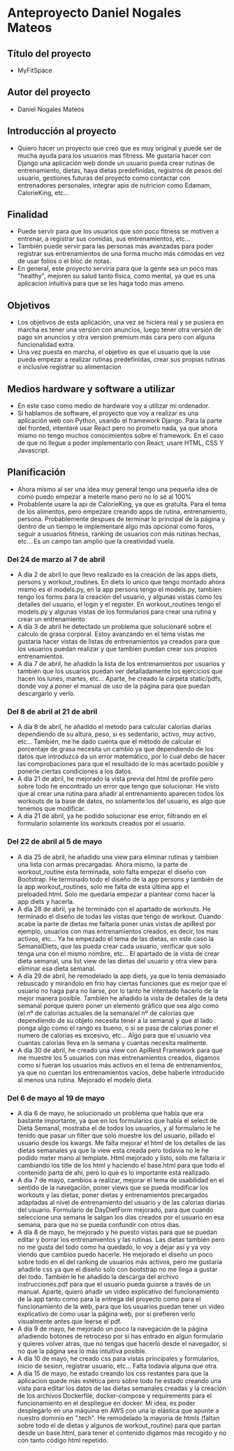 # Anteproyecto Daniel Nogales Mateos
## Título del proyecto
- MyFitSpace

## Autor del proyecto
- Daniel Nogales Mateos

## Introducción al proyecto
- Quiero hacer un proyecto que creo que es muy original y puede ser de mucha ayuda para los usuarios mas fitness. Me gustaría hacer con Django una aplicación web donde un usuario pueda crear rutinas de entrenamiento, dietas, haya dietas predefinidas, registros de pesos del usuario, gestiones futuras del proyecto como contactar con entrenadores personales, integrar apis de nutricion como Edamam, CalorieKing, etc...

## Finalidad
- Puede servir para que los usuarios que son poco fitness se motiven a entrenar, a registrar sus comidas, sus entrenamientos, etc...
- También puede servir para las personas más avanzadas para poder registrar sus entrenamientos de una forma mucho más cómodas en vez de usar folios o el bloc de notas.
- En general, este proyecto serviría para que la gente sea un poco mas "healthy", mejoren su salud tanto física, como mental, ya que es una aplicacion intuitiva para que se les haga todo mas ameno.

## Objetivos 
- Los objetivos de esta aplicación, una vez se hiciera real y se pusiera en marcha es tener una versión con anuncios, luego tener otra versión de pago sin anuncios y otra version premium más cara pero con alguna funcionalidad extra.
- Una vez puesta en marcha, el objetivo es que el usuario que la use pueda empezar a realizar rutinas predefinidas, crear sus propias rutinas e inclusive registrar su alimentacion

## Medios hardware y software a utilizar
- En este caso como medio de hardware voy a utilizar mi ordenador.
- Si hablamos de software, el proyecto que voy a realizar es una aplicación web con Python, usando el framework Django. Para la parte del fronted, intentaré usar React pero no prometo nada, ya que ahora mismo no tengo muchos conocimientos sobre el framework. En el caso de que no llegue a poder implementarlo con React, usare HTML, CSS Y Javascript.

## Planificación 
- Ahora mismo al ser una idea muy general tengo una pequeña idea de como puedo empezar a meterle mano pero no lo sé al 100%
- Probablente usare la api de CalorieKing, ya que es gratuita. Para el tema de los alimentos, pero empezare creando apps de rutina, entrenamiento, persona. Probablemente despues de terminar lo principal de la página y dentro de un tiempo le implementaré algo más opcional como foros, seguir a usuarios fitness, ranking de usuarios con más rutinas hechas, etc... Es un campo tan amplio que la creatividad vuela.

### Del 24 de marzo al 7 de abril
- A día 2 de abril lo que llevo realizado es la creación de las apps diets, persons y workout_routines. En diets lo unico que tengo montado ahora mismo es el models.py, en la app persons tengo el models.py, tambien tengo los forms para la creación del usuario, y algunas vistas como los detalles del usuario, el login y el register. En workout_routines tengo el models.py y algunas vistas de los formularios para crear una rutina y crear un entrenamiento
- A día 3 de abril he detectado un problema que solucionaré sobre el calculo de grasa corporal. Estoy avanzando en el tema vistas me gustaria hacer vistas de listas de entrenamientos ya creados para que los usuarios puedan realizar y que tambien puedan crear sus propios entrenamientos.
- A día 7 de abril, he añadido la lista de los entrenamientos por usuarios y también que los usuarios puedan ver detalladamente los ejercicios que hacen los lunes, martes, etc... Aparte, he creado la carpeta static/pdfs, donde voy a poner el manual de uso de la página para que puedan descargarlo y verlo.

### Del 8 de abril al 21 de abril
- A día 8 de abril, he añadido el metodo para calcular calorias diarias dependiendo de su altura, peso, si es sedentario, activo, muy activo, etc... También, me he dado cuenta que el método de calcular el porcentaje de grasa necesita un cambio ya que dependiendo de los datos que introduzca da un error matemático, por lo cual debo de hacer las comprobaciones para que el resultado de lo más acertado posible y ponerle ciertas condiciones a los datos.
- A día 21 de abril, he mejorado la vista previa del html de profile pero sobre todo he encontrado un error que tengo que solucionar. He visto que al crear una rutina para añadir al entrenamiento aparecen todos los workouts de la base de datos, no solamente los del usuario, es algo que tenemos que modificar.
- A día 21 de abril, ya he podido solucionar ese error, filtrando en el formulario solamente los workouts creados por el usuario.

### Del 22 de abril al 5 de mayo
- A día 25 de abril, he añadido una view para eliminar rutinas y tambien una lista con armas precargadas. Ahora mismo, la parte de workout_routine esta terminada, solo falta empezar el diseño con Bootstrap. He terminado todo el diseño de la app persons y también de la app workout_routines, solo me falta de esta última app el preloaded.html. Solo me quedaría empezar a plantear como hacer la app diets y hacerla.
- A día 28 de abril, ya he terminado con el apartado de workouts. He terminado el diseño de todas las vistas que tengo de workout. Cuando acabe la parte de dietas me faltaría poner unas vistas de apiRest por ejemplo, usuarios con mas entrenamientos creados, es decir, los mas activos, etc... Ya he empezado el tema de las dietas, en este caso la SemanalDiets, que las pueda crear cada usuario, verificar que solo tenga una con el mismo nombre, etc... El apartado de la vista de crear dieta semanal, una list view de las dietas del usuario y otra view para eliminar esa dieta semanal.
- A día 29 de abril, he remodelado la app diets, ya que lo tenía demasiado rebuscado y mirandolo en frío hay ciertas funciones que es mejor que el usuario no haga para no liarse, por lo tanto he intentado hacerlo de la mejor manera posible. También he añadido la vista de detalles de la deta semanal porque quiero poner un elemento gráfico que sea algo como (el nº de calorias actuales de la semana/el nº de calorias que dependiendo de su objeto necesita tener a la semana) y que al lado ponga algo como el rango es bueno, o si se pasa de calorias poner el numero de calorias es excesivo, etc... Algo para que el usuario vea cuantas calorias lleva en la semana y cuantas necesita realmente.
- A día 30 de abril, he creado una view con ApiRest Framework para que me muestre los 5 usuarios con mas entrenamientos creados, digamos como si fueran los usuarios más activos en el tema de entrenamientos, ya que no cuentan los entrenamientos vacíos, debe haberle introducido al menos una rutina. Mejorado el modelo dieta.

### Del 6 de mayo al 19 de mayo
- A día 6 de mayo, he solucionado un problema que había que era bastante importante, ya que en los formularios que había el select de Dieta Semanal, mostraba el de todos los usuarios, y al formulario le he tenido que pasar un filter que solo muestre los del usuario, pillado el usuario desde los kwargs. Me falta mejorar el html de los detalles de las dietas semanales ya que la view esta creada pero todavia no le he podido meter mano al template. Html mejorado y listo, solo me faltaria ir cambiando los title de los html y haciendo el base.html para que todo el contenido parta de ahí, pero lo que es lo importante está realizado.
- A día 7 de mayo, cambios a realizar, mejorar el tema de usabilidad en el sentido de la navegación, poner views que se pueda modificar los workouts y las dietas, poner dietas y entrenamientos precargados adaptadas al nivel de entrenamiento del usuario y de las calorias diarias del usuario. Formulario de DayDietForm mejorado, para que cuando seleccione una semana le salgan los días creados por el usuario en esa semana, para que no se pueda confundir con otros dias.
- A día 8 de mayo, he mejorado y he puesto vistas para que se puedan editar y borrar los entrenamientos y las rutinas. Las dietas también pero no me gusta del todo como ha quedado, lo voy a dejar así y ya voy viendo que cambios puedo hacerle. He mejorado el diseño un poco sobre todo en el del ranking de usuarios más activos, pero me gustaría añadirle css ya que el diseño solo con bootstrap no me llega a gustar del todo. También le he añadido la descarga del archivo instrucciones.pdf para que el usuario pueda guiarse a través de un manual. Aparte, quiero añadir un video explicativo del funcionamiento de la app tanto como para la entrega del proyecto como para el funcionamiento de la web, para que los usuarios puedan tener un video explicativo de como usar la página web, por si prefieren verlo visualmente antes que leerse el pdf.
- A día 9 de mayo, he mejorado un poco la navegación de la página añadiendo botones de retroceso por si has entrado en algun formulario y quieres volver atras, que no tengas que hacerlo desde el navegador, si no que la página sea lo más intuitiva posible.
- A día 10 de mayo, he creado css para vistas principales y formularios, inicio de sesion, registrar usuario, etc... Falta todavía alguna que otra.
- A día 15 de mayo, he estado creando los css restantes para que la aplicacion quede más estética pero sobre todo he estado creando una vista para editar los datos de las dietas semanales creadas y la creación de los archivos Dockerfile, docker-compose y requirements para el funcionamiento en el despliegue en docker. Mi idea, es poder desplegarlo en una máquina en AWS con una ip elástica que apunte a nuestro dominio en ".tech". He remodelado la mayoria de htmls (faltan sobre todo el de dietas y algunos de workout_routine) para que partan desde un base.html, para tener el contenido digamos más recogido y no con tanto código html repetido.
